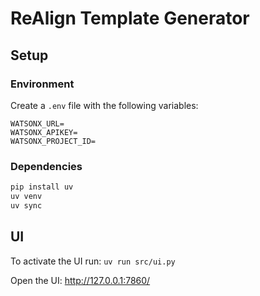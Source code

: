 # ReAlign Template Generator

## Setup

### Environment

Create a `.env` file with the following variables:

```env
WATSONX_URL=
WATSONX_APIKEY=
WATSONX_PROJECT_ID=
```

### Dependencies

```bash
pip install uv
uv venv
uv sync
```

## UI

To activate the UI run: `uv run src/ui.py`

Open the UI: http://127.0.0.1:7860/